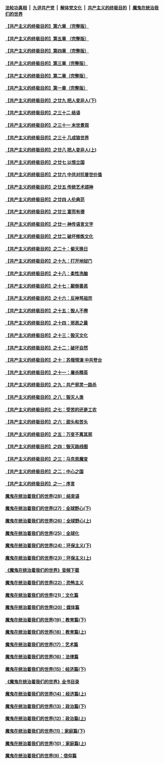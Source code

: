 

####  [法轮功真相](../../../../basic/blob/master/README.md?t=06220231) &nbsp;|&nbsp; [九评共产党](../../../../9ping.md/blob/master/README.md?t=06220231) &nbsp;|&nbsp; [解体党文化](../../../../jtdwh.md/blob/master/README.md?t=06220231)  &nbsp;|&nbsp; [共产主义的终极目的](../../../../gczydzjmd.md/blob/master/README.md?t=06220231) &nbsp;|&nbsp; [魔鬼在统治我们的世界](../../../../mgztzwmdsj.md/blob/master/README.md?t=06220231) 

#### [【共产主义的终极目的】第六章 （完整版）](../pages/nsc422/n11428913.md?t=06220231) 

#### [【共产主义的终极目的】第五章 （完整版）](../pages/nsc422/n11428912.md?t=06220231) 

#### [【共产主义的终极目的】第四章 （完整版）](../pages/nsc422/n11428907.md?t=06220231) 

#### [【共产主义的终极目的】第三章（完整版）](../pages/nsc422/n11428848.md?t=06220231) 

#### [【共产主义的终极目的】第二章（完整版）](../pages/nsc422/n11428831.md?t=06220231) 

#### [【共产主义的终极目的】第一章（完整版）](../pages/nsc422/n11417651.md?t=06220231) 

#### [【共产主义的终极目的】之廿九 把人变非人(下)](../pages/nsc422/n11344140.md?t=06220231) 

#### [【共产主义的终极目的】之三十二 结语](../pages/nsc422/n11360535.md?t=06220231) 

#### [【共产主义的终极目的】之三十一 末世景观](../pages/nsc422/n11351129.md?t=06220231) 

#### [【共产主义的终极目的】之三十 几成狼世界](../pages/nsc422/n11348280.md?t=06220231) 

#### [【共产主义的终极目的】之廿八 把人变非人(上)](../pages/nsc422/n11340492.md?t=06220231) 

#### [【共产主义的终极目的】之廿七 以恨立国](../pages/nsc422/n11336944.md?t=06220231) 

#### [【共产主义的终极目的】之廿六 中共对抗普世价值](../pages/nsc422/n11324785.md?t=06220231) 

#### [【共产主义的终极目的】之廿五 传统艺术颂神](../pages/nsc422/n11296396.md?t=06220231) 

#### [【共产主义的终极目的】之廿四 人伦典范](../pages/nsc422/n11296397.md?t=06220231) 

#### [【共产主义的终极目的】之廿三 富而有德](../pages/nsc422/n11283598.md?t=06220231) 

#### [【共产主义的终极目的】之廿一 神传语言文字](../pages/nsc422/n11263265.md?t=06220231) 

#### [【共产主义的终极目的】之廿二 破坏修炼文化](../pages/nsc422/n11245728.md?t=06220231) 

#### [【共产主义的终极目的】之二十：偷天换日](../pages/nsc422/n11238846.md?t=06220231) 

#### [【共产主义的终极目的】之十九：打开地狱门](../pages/nsc422/n11206376.md?t=06220231) 

#### [【共产主义的终极目的】之十八：柔性洗脑](../pages/nsc422/n11199994.md?t=06220231) 

#### [【共产主义的终极目的】之十七：颠倒善恶](../pages/nsc422/n11179782.md?t=06220231) 

#### [【共产主义的终极目的】之十六：反神骂祖宗](../pages/nsc422/n11166798.md?t=06220231) 

#### [【共产主义的终极目的】之十五：毁人不倦](../pages/nsc422/n11166792.md?t=06220231) 

#### [【共产主义的终极目的】之十四：邪恶之最](../pages/nsc422/n11150249.md?t=06220231) 

#### [【共产主义的终极目的】之十三：毁灭文化](../pages/nsc422/n11135227.md?t=06220231) 

#### [【共产主义的终极目的】之十二：破坏自然](../pages/nsc422/n11135214.md?t=06220231) 

#### [【共产主义的终极目的】之十：苏俄预演 中共登台](../pages/nsc422/n11118424.md?t=06220231) 

#### [【共产主义的终极目的】之十一：屠杀精英](../pages/nsc422/n11118442.md?t=06220231) 

#### [【共产主义的终极目的】之九：共产邪灵一路杀](../pages/nsc422/n11114139.md?t=06220231) 

#### [【共产主义的终极目的】之八：毁灭人类](../pages/nsc422/n11108503.md?t=06220231) 

#### [【共产主义的终极目的】之七：受苦的还是工农](../pages/nsc422/n11101809.md?t=06220231) 

#### [【共产主义的终极目的】之六：甜头和苦头](../pages/nsc422/n11096971.md?t=06220231) 

#### [【共产主义的终极目的】之五：万变不离其邪](../pages/nsc422/n11091285.md?t=06220231) 

#### [【共产主义的终极目的】之四：毁灭路线图](../pages/nsc422/n11086284.md?t=06220231) 

#### [【共产主义的终极目的】之三：马克思魔变](../pages/nsc422/n11061941.md?t=06220231) 

#### [【共产主义的终极目的】之二：中心之国](../pages/nsc422/n11047728.md?t=06220231) 

#### [【共产主义的终极目的】之一：序言](../pages/nsc422/n11086077.md?t=06220231) 

#### [魔鬼在统治着我们的世界(28)：结束语](../pages/nsc422/n10936246.md?t=06220231) 

#### [魔鬼在统治着我们的世界(27)：全球野心(下)](../pages/nsc422/n10928319.md?t=06220231) 

#### [魔鬼在统治着我们的世界(26)：全球野心(上)](../pages/nsc422/n10900318.md?t=06220231) 

#### [魔鬼在统治着我们的世界(25)：全球化](../pages/nsc422/n10788205.md?t=06220231) 

#### [魔鬼在统治着我们的世界(24)：环保主义(下)](../pages/nsc422/n10695307.md?t=06220231) 

#### [魔鬼在统治着我们的世界(23)：环保主义(上)](../pages/nsc422/n10688613.md?t=06220231) 

#### [《魔鬼在统治着我们的世界》音频下载](../pages/nsc422/n10635553.md?t=06220231) 

#### [魔鬼在统治着我们的世界(22)：恐怖主义](../pages/nsc422/n10614727.md?t=06220231) 

#### [魔鬼在统治着我们的世界(21)：文化篇](../pages/nsc422/n10597706.md?t=06220231) 

#### [魔鬼在统治着我们的世界(20)：媒体篇](../pages/nsc422/n10586579.md?t=06220231) 

#### [魔鬼在统治着我们的世界(19)：教育篇(下)](../pages/nsc422/n10564808.md?t=06220231) 

#### [魔鬼在统治着我们的世界(18)：教育篇(上)](../pages/nsc422/n10526970.md?t=06220231) 

#### [魔鬼在统治着我们的世界(17)：艺术篇](../pages/nsc422/n10499093.md?t=06220231) 

#### [魔鬼在统治着我们的世界(16)：法律篇](../pages/nsc422/n10485969.md?t=06220231) 

#### [魔鬼在统治着我们的世界(15)：经济篇(下)](../pages/nsc422/n10469975.md?t=06220231) 

#### [《魔鬼在统治着我们的世界》全书目录](../pages/nsc422/n10464261.md?t=06220231) 

#### [魔鬼在统治着我们的世界(14)：经济篇(上)](../pages/nsc422/n10457370.md?t=06220231) 

#### [魔鬼在统治着我们的世界(13)：政治篇(下)](../pages/nsc422/n10448270.md?t=06220231) 

#### [魔鬼在统治着我们的世界(12)：政治篇(上)](../pages/nsc422/n10444576.md?t=06220231) 

#### [魔鬼在统治着我们的世界(11)：家庭篇(下)](../pages/nsc422/n10440961.md?t=06220231) 

#### [魔鬼在统治着我们的世界(10)：家庭篇(上)](../pages/nsc422/n10435448.md?t=06220231) 

#### [魔鬼在统治着我们的世界(9)：信仰篇](../pages/nsc422/n10432159.md?t=06220231) 


